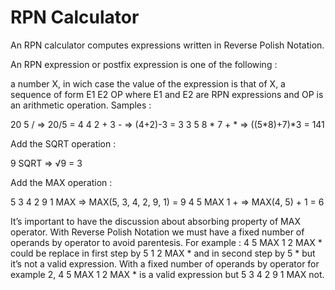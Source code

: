 # RPN Calculator
An RPN calculator computes expressions written in Reverse Polish Notation.

An RPN expression or postfix expression is one of the following :

a number X, in wich case the value of the expression is that of X,
a sequence of form E1 E2 OP where E1 and E2 are RPN expressions and OP is an arithmetic operation.
Samples :

20 5 /        => 20/5 = 4
4 2 + 3 -     => (4+2)-3 = 3
3 5 8 * 7 + * => ((5*8)+7)*3 = 141

Add the SQRT operation :

9 SQRT => √9 = 3

Add the MAX operation :

5 3 4 2 9 1 MAX => MAX(5, 3, 4, 2, 9, 1) = 9
4 5 MAX 1 +     => MAX(4, 5) + 1 = 6


It’s important to have the discussion about absorbing property of MAX operator. With Reverse Polish Notation we must have a fixed number of operands by operator to avoid parentesis. For example : 4 5 MAX 1 2 MAX * could be replace in first step by 5 1 2 MAX * and in second step by 5 * but it’s not a valid expression. With a fixed number of operands by operator for example 2, 4 5 MAX 1 2 MAX * is a valid expression but 5 3 4 2 9 1 MAX not.